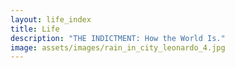 ```yaml
---
layout: life_index
title: Life
description: "THE INDICTMENT: How the World Is."
image: assets/images/rain_in_city_leonardo_4.jpg
---
```


